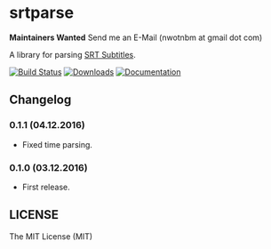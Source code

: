 # srtparse

**Maintainers Wanted**
Send me an E-Mail (nwotnbm at gmail dot com)

A library for parsing [SRT Subtitles][1].

[![Build Status](https://img.shields.io/travis/Kilte/srtparse.svg?style=flat-square)](https://travis-ci.org/Kilte/srtparse)
[![Downloads](https://img.shields.io/crates/d/srtparse.svg?style=flat-square)](https://crates.io/crates/srtparse/)
[![Documentation](https://img.shields.io/badge/docs-latest-yellowgreen.svg?style=flat-square)](https://docs.rs/srtparse)

## Changelog


### 0.1.1 (04.12.2016)

- Fixed time parsing.

### 0.1.0 (03.12.2016)

- First release.

## LICENSE

The MIT License (MIT)

[1]: https://matroska.org/technical/specs/subtitles/srt.html
